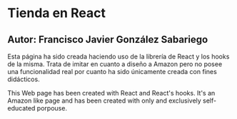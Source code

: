 # Tienda en React
## Autor: Francisco Javier González Sabariego

Esta página ha sido creada haciendo uso de la librería de React y los hooks de la misma. Trata de imitar en cuanto a diseño a Amazon pero no posee una funcionalidad real por cuanto ha sido únicamente creada con fines didácticos.

This Web page has been created with React and React's hooks. It's an Amazon like page and has been created with only and exclusively self-educated porpouse.